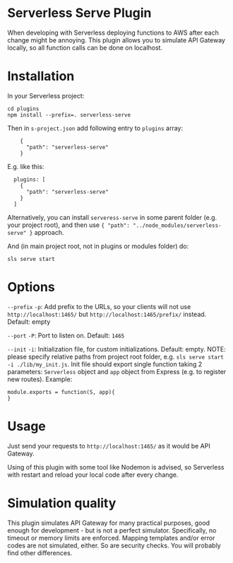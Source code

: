 Serverless Serve Plugin
=============================

When developing with Serverless deploying functions to AWS after each change might be annoying. This plugin allows you to simulate API Gateway locally, so all function calls can be done on localhost.

Installation
============

In your Serverless project:

```
cd plugins
npm install --prefix=. serverless-serve
```

Then in `s-project.json` add following entry to `plugins` array:

```
    {
      "path": "serverless-serve"
    }
```

E.g. like this:
```
  plugins: [
    {
      "path": "serverless-serve"
    }
  ]
```

Alternatively, you can install `serveress-serve` in some parent folder (e.g. your project root), and then use `{ "path": "../node_modules/serverless-serve" }` approach.

And (in main project root, not in plugins or modules folder) do:

```
sls serve start
```

Options
=======

`--prefix` `-p`: Add prefix to the URLs, so your clients will not use `http://localhost:1465/` but `http://localhost:1465/prefix/` instead. Default: empty

`--port` `-P`: Port to listen on. Default: `1465`

`--init` `-i`: Initialization file, for custom initializations. Default: empty. NOTE: please specify relative paths from project root folder, e.g. `sls serve start -i ./lib/my_init.js`. Init file should export single function taking 2 parameters: `Serverless` object and `app` object from Express (e.g. to register new routes). Example:

```
module.exports = function(S, app){
}
```

Usage
=====

Just send your requests to `http://localhost:1465/` as it would be API Gateway.

Using of this plugin with some tool like Nodemon is advised, so Serverless with restart and reload your local code after every change.

Simulation quality
==================

This plugin simulates API Gateway for many practical purposes, good enough for development - but is not a perfect simulator. Specifically, no timeout or memory limits are enforced. Mapping templates and/or error codes are not simulated, either. So are security checks. You will probably find other differences.

